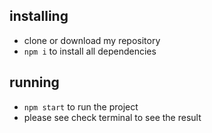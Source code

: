## installing

- clone or download my repository
- `npm i` to install all dependencies

## running

- `npm start` to run the project
- please see check terminal to see the result
